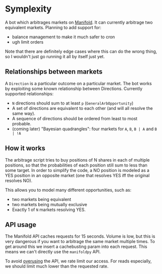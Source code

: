 # Symplexity

A bot which arbitrages markets on [Manifold](https://manifold.markets/).
It can currently arbitrage two equivalent markets. Planning to add support for:

- balance management to make it much safer to cron
- ugh limit orders

Note that there are definitely edge cases where this can do the wrong thing, so I wouldn't just go running it all by itself just yet.

## Relationships between markets

A `Direction` is a particular outcome on a particular market.
The bot works by exploiting some known relationship between Directions.
Currently supported relationships:

- `N` directions should sum to at least `p` (`GeneralArbOpportunity`)
- A set of directions are equivalent to each other (and will all resolve the same way).
- A sequence of directions should be ordered from least to most probable.
- (coming later) "Bayesian quadrangles": four markets for `A`, `B`, `B | A` and `B | !A`

## How it works

The arbitrage script tries to buy positions of N shares in each of multiple positions,
so that the probabilities of each position still sum to less than some target.
In order to simplify the code, a NO position is modeled as a YES position in an
opposite market (one that resolves YES iff the original resolves NO).

This allows you to model many different opportunities, such as:

- two markets being equivalent
- two markets being mutually exclusive
- Exactly 1 of `N` markets resolving YES.

## API usage

The Manifold API caches requests for 15 seconds. Volume is low, but this is very dangerous
if you want to arbitrage the same market multiple times. To get around this we insert a cachebusting
param into each request. This means we can't directly use the `manifoldpy` API.

To avoid [overusing](https://docs.manifold.markets/api#usage-guidelines) the API, we rate limit our access. For reads
especially, we should limit much lower than the requested rate.